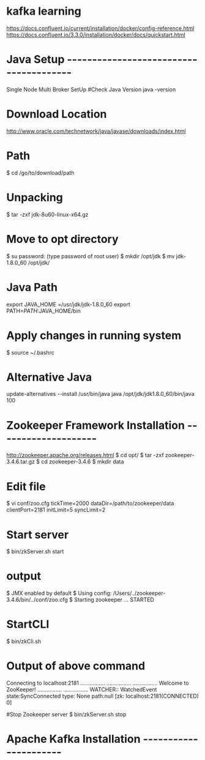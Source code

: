 # kafka learning

https://docs.confluent.io/current/installation/docker/config-reference.html
https://docs.confluent.io/3.3.0/installation/docker/docs/quickstart.html

# Java Setup ---------------------------------------
Single Node Multi Broker SetUp 
#Check Java Version
java -version
# Download Location
http://www.oracle.com/technetwork/java/javase/downloads/index.html
# Path 
$ cd /go/to/download/path
# Unpacking 
$ tar -zxf jdk-8u60-linux-x64.gz
# Move to opt directory 
$ su
password: (type password of root user)
$ mkdir /opt/jdk
$ mv jdk-1.8.0_60 /opt/jdk/
# Java Path
export JAVA_HOME =/usr/jdk/jdk-1.8.0_60
export PATH=$PATH:$JAVA_HOME/bin
# Apply changes in running system
$ source ~/.bashrc
# Alternative Java 
update-alternatives --install /usr/bin/java java /opt/jdk/jdk1.8.0_60/bin/java 100

# Zookeeper Framework Installation -------------------- 

http://zookeeper.apache.org/releases.html
$ cd opt/
$ tar -zxf zookeeper-3.4.6.tar.gz
$ cd zookeeper-3.4.6
$ mkdir data

# Edit file 
$ vi conf/zoo.cfg
tickTime=2000
dataDir=/path/to/zookeeper/data
clientPort=2181
initLimit=5
syncLimit=2

# Start server
$ bin/zkServer.sh start

# output
$ JMX enabled by default
$ Using config: /Users/../zookeeper-3.4.6/bin/../conf/zoo.cfg
$ Starting zookeeper ... STARTED

# StartCLI
$ bin/zkCli.sh

# Output of above command
Connecting to localhost:2181
................
................
................
Welcome to ZooKeeper!
................
................
WATCHER::
WatchedEvent state:SyncConnected type: None path:null
[zk: localhost:2181(CONNECTED) 0]

#Stop Zookeeper server
$ bin/zkServer.sh stop

# Apache Kafka Installation ---------------------- 
